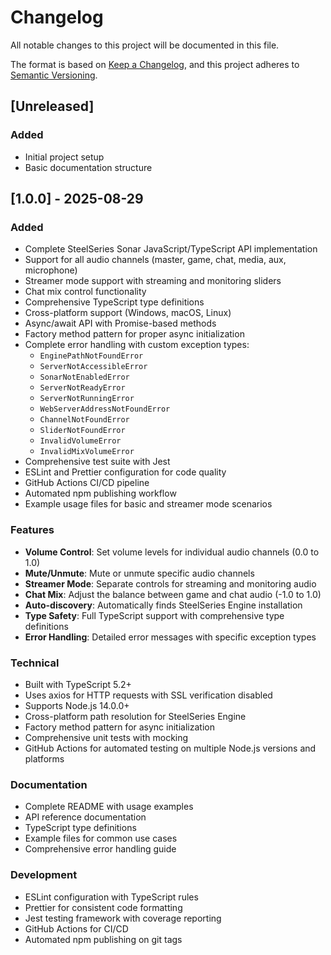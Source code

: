 # Changelog

All notable changes to this project will be documented in this file.

The format is based on [Keep a Changelog](https://keepachangelog.com/en/1.0.0/),
and this project adheres to [Semantic Versioning](https://semver.org/spec/v2.0.0.html).

## [Unreleased]

### Added
- Initial project setup
- Basic documentation structure

## [1.0.0] - 2025-08-29

### Added
- Complete SteelSeries Sonar JavaScript/TypeScript API implementation
- Support for all audio channels (master, game, chat, media, aux, microphone)
- Streamer mode support with streaming and monitoring sliders
- Chat mix control functionality
- Comprehensive TypeScript type definitions
- Cross-platform support (Windows, macOS, Linux)
- Async/await API with Promise-based methods
- Factory method pattern for proper async initialization
- Complete error handling with custom exception types:
  - `EnginePathNotFoundError`
  - `ServerNotAccessibleError`
  - `SonarNotEnabledError`
  - `ServerNotReadyError`
  - `ServerNotRunningError`
  - `WebServerAddressNotFoundError`
  - `ChannelNotFoundError`
  - `SliderNotFoundError`
  - `InvalidVolumeError`
  - `InvalidMixVolumeError`
- Comprehensive test suite with Jest
- ESLint and Prettier configuration for code quality
- GitHub Actions CI/CD pipeline
- Automated npm publishing workflow
- Example usage files for basic and streamer mode scenarios

### Features
- **Volume Control**: Set volume levels for individual audio channels (0.0 to 1.0)
- **Mute/Unmute**: Mute or unmute specific audio channels
- **Streamer Mode**: Separate controls for streaming and monitoring audio
- **Chat Mix**: Adjust the balance between game and chat audio (-1.0 to 1.0)
- **Auto-discovery**: Automatically finds SteelSeries Engine installation
- **Type Safety**: Full TypeScript support with comprehensive type definitions
- **Error Handling**: Detailed error messages with specific exception types

### Technical
- Built with TypeScript 5.2+
- Uses axios for HTTP requests with SSL verification disabled
- Supports Node.js 14.0.0+
- Cross-platform path resolution for SteelSeries Engine
- Factory method pattern for async initialization
- Comprehensive unit tests with mocking
- GitHub Actions for automated testing on multiple Node.js versions and platforms

### Documentation
- Complete README with usage examples
- API reference documentation
- TypeScript type definitions
- Example files for common use cases
- Comprehensive error handling guide

### Development
- ESLint configuration with TypeScript rules
- Prettier for consistent code formatting
- Jest testing framework with coverage reporting
- GitHub Actions for CI/CD
- Automated npm publishing on git tags
